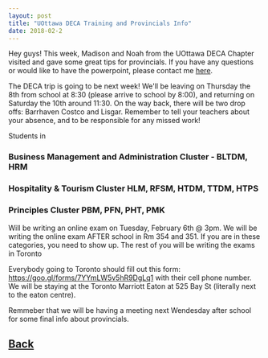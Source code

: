 ```yaml
---
layout: post
title: "UOttawa DECA Training and Provincials Info"
date: 2018-02-2
---
```

Hey guys! This week, Madison and Noah from the UOttawa DECA Chapter visited and gave some great tips for provincials. If you have any questions or would like to have the powerpoint, please contact me [here](decalisgar@gmail.com).

The DECA trip is going to be next week! We'll be leaving on Thursday the 8th from school at 8:30 (please arrive to school by 8:00), and returning on Saturday the 10th around 11:30. On the way back, there will be two drop offs: Barrhaven Costco and Lisgar. Remember to tell your teachers about your absence, and to be responsible for any missed work!

Students in

### **Business Management and Administration Cluster - BLTDM, HRM**
### **Hospitality & Tourism Cluster     HLM, RFSM, HTDM, TTDM, HTPS**
### **Principles Cluster      PBM, PFN, PHT, PMK**

Will be writing an online exam on Tuesday, February 6th @ 3pm.  We will be writing the online exam AFTER school in Rm 354 and 351. If you are in these categories, you need to show up. The rest of you will be writing the exams in Toronto

Everybody going to Toronto should fill out this form:  https://goo.gl/forms/7YYmLW5v5hR9DgLq1 with their cell phone number. We will be staying at the Toronto Marriott Eaton at 525 Bay St (literally next to the eaton centre).

Remmeber that we will be having a meeting next  Wendesday after school for some final info about provincials.
## [Back](/blog)

